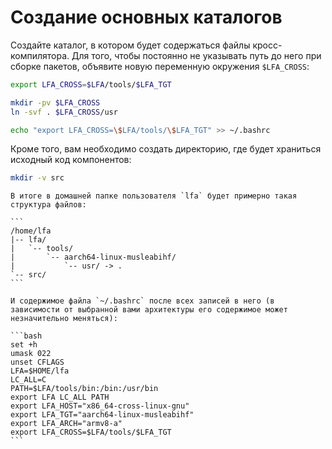 # Создание основных каталогов

Создайте каталог, в котором будет содержаться файлы кросс-компилятора. Для того, чтобы постоянно не указывать путь до него при сборке пакетов, объявите новую переменную окружения `$LFA_CROSS`:

```bash
export LFA_CROSS=$LFA/tools/$LFA_TGT

mkdir -pv $LFA_CROSS
ln -svf . $LFA_CROSS/usr

echo "export LFA_CROSS=\$LFA/tools/\$LFA_TGT" >> ~/.bashrc
```

Кроме того, вам необходимо создать директорию, где будет храниться исходный код компонентов:

```bash
mkdir -v src
```

~~~admonish tip title="Проверьте себя" collapsible=true
В итоге в домашней папке пользователя `lfa` будет примерно такая структура файлов:

```
/home/lfa
|-- lfa/
|   `-- tools/
|       `-- aarch64-linux-musleabihf/
|           `-- usr/ -> .
`-- src/
```

И содержимое файла `~/.bashrc` после всех записей в него (в зависимости от выбранной вами архитектуры его содержимое может незначительно меняться):

```bash
set +h
umask 022
unset CFLAGS
LFA=$HOME/lfa
LC_ALL=C
PATH=$LFA/tools/bin:/bin:/usr/bin
export LFA LC_ALL PATH
export LFA_HOST="x86_64-cross-linux-gnu"
export LFA_TGT="aarch64-linux-musleabihf"
export LFA_ARCH="armv8-a"
export LFA_CROSS=$LFA/tools/$LFA_TGT
```
~~~
